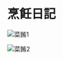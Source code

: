 # 烹飪日記
![菜餚1](https://aipinhsuan.github.io/cook/20210305_185833.jpg)

![菜餚2](https://aipinhsuan.github.io/cook/20210626_185049.jpg)


